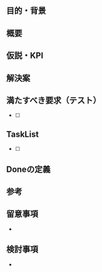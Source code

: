 ## 目的・背景

## 概要

## 仮説・KPI

## 解決案

## 満たすべき要求（テスト）
- [ ]

## TaskList
+ [ ]

## Doneの定義

## 参考

## 留意事項
+

## 検討事項
+
